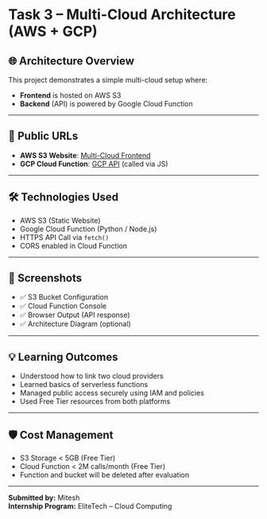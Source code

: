 # Task 3 – Multi-Cloud Architecture (AWS + GCP)

## 🌐 Architecture Overview
This project demonstrates a simple multi-cloud setup where:
- **Frontend** is hosted on AWS S3
- **Backend** (API) is powered by Google Cloud Function

---

## 🔗 Public URLs
- **AWS S3 Website**: [Multi-Cloud Frontend](https://multi-cloud-frontend-mitesh.s3.ap-south-1.amazonaws.com/index.html?X-Amz-Algorithm=AWS4-HMAC-SHA256&X-Amz-Content-Sha256=UNSIGNED-PAYLOAD&X-Amz-Credential=ASIAXYHSZFIJLXWNRDEM%2F20250612%2Fap-south-1%2Fs3%2Faws4_request&X-Amz-Date=20250612T101424Z&X-Amz-Expires=300&X-Amz-Security-Token=IQoJb3JpZ2luX2VjEBIaCmFwLXNvdXRoLTEiSDBGAiEAik6nSm6e4%2FRt3Fc55PYBXSccE86Gq1GVunHODOwlNnICIQCR57t%2BYFysrdxQ11%2FiXjSiHShhj%2BkhWgIlI5PYCGLeNyrfAgjr%2F%2F%2F%2F%2F%2F%2F%2F%2F%2F8BEAAaDDUzMzA4NTEwNDY1OCIMpxXeSp94YvH7fyCMKrMCJegQV1aUtgCXbY9yKwGhbvVyWZQiTHftGDiPhXN9n7nTpTxTrE0ThkzSPaUj6cKuRNGLyNRLdQXjYBF%2F5%2FsiVhU8JaMK8At6fz3f2JALAe12OSXibhCg1Dfc%2BK6xrG5LwDJ4o2MbqsLC7f0k8kJyAKu67kfrw9wuZ603H32xpizJfks%2B63UiQIEbKr0EGFjgXmTKGjZT9AWZQdZZm9e4Pyxct7o3hXXUJ29%2F3Jz6nFFpbf21MUoxzkZWDFFBh6cV41NDbI0A92ssOW8wVizvBdR%2BacxqkwrZIcnHReWD5zLB2ig3I11BoK6G202TRG%2F3LAeEcuwpNBaC53k%2B79T2nT3HSblHHj%2FHd3wEFwm9eSnJtyWwvsbGM5y9pfeUTJ2P28uImv1C6bccT6eLGebEhNKupzDEp6rCBjqsAkM68Qfdku7pfBoOF5vxrXeKirWH%2FLyDrFozBoVyep3sMvSXFRkNvppjW4E5Gj5LVzHm7eFCxSmKPJZGZ%2F3MUs4aZCZBbMONE%2FxF%2ByoPb2P3NuC%2FqLVIPgZnPmFszQnlfLUstIDJ90srlHdGLLXN5wQLAUJ757bEjA4BRIzrFnLx8ddWVqMJ4xkhpNvPlgp6lRHtrAf3BxunHge%2F%2F1hVDxOg7yci%2B%2FOT0ViHmebRrC9CHIOYmuIXZmm6CdELfBfWR98QwkOp%2Fxnid%2FTjifoDyeZU3Aj7QtxYy0RDdAqDLpXgVqkB8OxVvVmd0bLjL46l7ld62ImkcV6jj4kWou3Ov%2FYxOtf2UY9GklyP3MIphK71KW9RlJIj6YL75S25Y9c4%2F7b3ztzLno584x6FDA%3D%3D&X-Amz-Signature=450f141ca2e61bfacdeb5f55a8543476c463c18296554f396d0b6e670f3b53a1&X-Amz-SignedHeaders=host&response-content-disposition=inline)
- **GCP Cloud Function**: [GCP API](https://asia-south1-root-dispatch-458612-b2.cloudfunctions.net/hello_world) (called via JS)

---

## 🛠️ Technologies Used
- AWS S3 (Static Website)
- Google Cloud Function (Python / Node.js)
- HTTPS API Call via `fetch()`
- CORS enabled in Cloud Function

---

## 📸 Screenshots
- ✅ S3 Bucket Configuration
- ✅ Cloud Function Console
- ✅ Browser Output (API response)
- ✅ Architecture Diagram (optional)

---

## 💡 Learning Outcomes
- Understood how to link two cloud providers
- Learned basics of serverless functions
- Managed public access securely using IAM and policies
- Used Free Tier resources from both platforms

---

## 🛡️ Cost Management
- S3 Storage < 5GB (Free Tier)
- Cloud Function < 2M calls/month (Free Tier)
- Function and bucket will be deleted after evaluation

---

**Submitted by:** Mitesh  
**Internship Program:** EliteTech – Cloud Computing  
